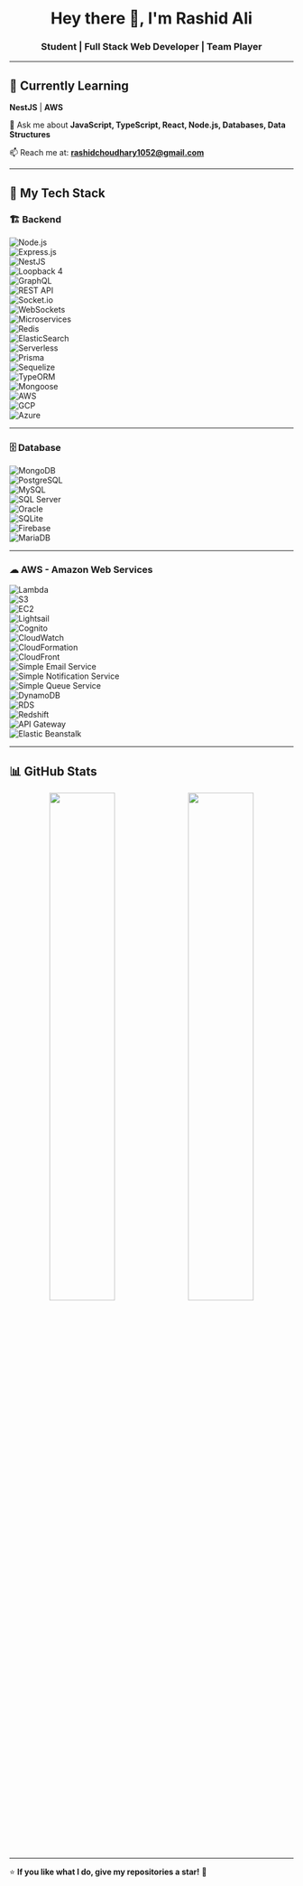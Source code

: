 <h1 align="center">Hey there 👋, I'm Rashid Ali</h1>
<h3 align="center">Student | Full Stack Web Developer | Team Player</h3>

---

## 🌱 Currently Learning  
**NestJS** | **AWS**   

💬 Ask me about **JavaScript, TypeScript, React, Node.js, Databases, Data Structures**  

📫 Reach me at: **rashidchoudhary1052@gmail.com**  

---

## 🚀 My Tech Stack  

### 🏗 Backend  
![Node.js](https://img.shields.io/badge/Node.js-339933?style=flat&logo=node.js&logoColor=white)  
![Express.js](https://img.shields.io/badge/Express.js-000000?style=flat&logo=express&logoColor=white)  
![NestJS](https://img.shields.io/badge/NestJS-E0234E?style=flat&logo=nestjs&logoColor=white)  
![Loopback 4](https://img.shields.io/badge/Loopback4-000000?style=flat)  
![GraphQL](https://img.shields.io/badge/GraphQL-E10098?style=flat&logo=graphql&logoColor=white)  
![REST API](https://img.shields.io/badge/REST_API-005571?style=flat)  
![Socket.io](https://img.shields.io/badge/Socket.io-010101?style=flat&logo=socket.io&logoColor=white)  
![WebSockets](https://img.shields.io/badge/WebSockets-000000?style=flat)  
![Microservices](https://img.shields.io/badge/Microservices-FF6F00?style=flat)  
![Redis](https://img.shields.io/badge/Redis-DC382D?style=flat&logo=redis&logoColor=white)  
![ElasticSearch](https://img.shields.io/badge/ElasticSearch-005571?style=flat&logo=elasticsearch)  
![Serverless](https://img.shields.io/badge/Serverless-FD5750?style=flat&logo=serverless&logoColor=white)  
![Prisma](https://img.shields.io/badge/Prisma-2D3748?style=flat&logo=prisma&logoColor=white)  
![Sequelize](https://img.shields.io/badge/Sequelize-52B0E7?style=flat&logo=sequelize&logoColor=white)  
![TypeORM](https://img.shields.io/badge/TypeORM-E34F26?style=flat)  
![Mongoose](https://img.shields.io/badge/Mongoose-880000?style=flat)  
![AWS](https://img.shields.io/badge/AWS-FF9900?style=flat&logo=amazon-aws&logoColor=white)  
![GCP](https://img.shields.io/badge/GCP-4285F4?style=flat&logo=google-cloud&logoColor=white)  
![Azure](https://img.shields.io/badge/Azure-0078D4?style=flat&logo=microsoft-azure&logoColor=white)  

---

### 🗄 Database  
![MongoDB](https://img.shields.io/badge/MongoDB-47A248?style=flat&logo=mongodb&logoColor=white)  
![PostgreSQL](https://img.shields.io/badge/PostgreSQL-336791?style=flat&logo=postgresql&logoColor=white)  
![MySQL](https://img.shields.io/badge/MySQL-4479A1?style=flat&logo=mysql&logoColor=white)  
![SQL Server](https://img.shields.io/badge/SQL%20Server-CC2927?style=flat&logo=microsoft-sql-server&logoColor=white)  
![Oracle](https://img.shields.io/badge/Oracle-F80000?style=flat&logo=oracle&logoColor=white)  
![SQLite](https://img.shields.io/badge/SQLite-003B57?style=flat&logo=sqlite&logoColor=white)  
![Firebase](https://img.shields.io/badge/Firebase-FFCA28?style=flat&logo=firebase&logoColor=white)  
![MariaDB](https://img.shields.io/badge/MariaDB-003545?style=flat&logo=mariadb&logoColor=white)  

---

### ☁ AWS - Amazon Web Services  
![Lambda](https://img.shields.io/badge/Lambda-FF9900?style=flat&logo=amazon-aws&logoColor=white)  
![S3](https://img.shields.io/badge/S3-569A31?style=flat&logo=amazon-s3&logoColor=white)  
![EC2](https://img.shields.io/badge/EC2-FF9900?style=flat&logo=amazon-ec2&logoColor=white)  
![Lightsail](https://img.shields.io/badge/Lightsail-FF9900?style=flat&logo=amazon-aws&logoColor=white)  
![Cognito](https://img.shields.io/badge/Cognito-764ABC?style=flat&logo=amazon-aws&logoColor=white)  
![CloudWatch](https://img.shields.io/badge/CloudWatch-FF4F8B?style=flat&logo=amazon-aws&logoColor=white)  
![CloudFormation](https://img.shields.io/badge/CloudFormation-FF4F8B?style=flat&logo=amazon-aws&logoColor=white)  
![CloudFront](https://img.shields.io/badge/CloudFront-FF9900?style=flat&logo=amazon-aws&logoColor=white)  
![Simple Email Service](https://img.shields.io/badge/SES-FF4F8B?style=flat&logo=amazon-aws&logoColor=white)  
![Simple Notification Service](https://img.shields.io/badge/SNS-FF4F8B?style=flat&logo=amazon-aws&logoColor=white)  
![Simple Queue Service](https://img.shields.io/badge/SQS-FF4F8B?style=flat&logo=amazon-aws&logoColor=white)  
![DynamoDB](https://img.shields.io/badge/DynamoDB-4053D6?style=flat&logo=amazon-dynamodb&logoColor=white)  
![RDS](https://img.shields.io/badge/RDS-FF9900?style=flat&logo=amazon-rds&logoColor=white)  
![Redshift](https://img.shields.io/badge/Redshift-8C4FCD?style=flat&logo=amazon-redshift&logoColor=white)  
![API Gateway](https://img.shields.io/badge/API_Gateway-FF9900?style=flat&logo=amazon-api-gateway&logoColor=white)  
![Elastic Beanstalk](https://img.shields.io/badge/Elastic_Beanstalk-FF9900?style=flat&logo=amazon-aws&logoColor=white)  

---

## 📊 GitHub Stats  

<p align="center">
  <img width="48%" src="https://github-readme-stats.vercel.app/api?username=rashidchoudhary&show_icons=true&theme=tokyonight" />
  <img width="48%" src="https://github-readme-streak-stats.herokuapp.com/?user=rashidchoudhary&theme=tokyonight" />
</p>

---

⭐ **If you like what I do, give my repositories a star!** 🚀
